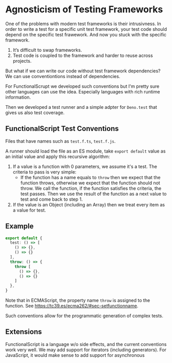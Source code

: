 # Agnosticism of Testing Frameworks 

One of the problems with modern test frameworks is their intrusivness. In order to write a test for a specific unit test framework, your test code should depend on the specific test frawework. 
And now you stuck with the specific framework. 

1. It’s difficult to swap frameworks.
2. Test code is coupled to the framework and harder to reuse across projects.

But what if we can write our code without test framework dependencies? We can use conventiontions instead of dependencies.

For FunctionalScrupt we developed such conventions but I'm pretty sure other languages can use the idea. Especially languages with rich runtime information. 

Then we developed a test runner and a simple adpter for `Deno.test` that gives us also test coverage.

## FunctionalScript Test Conventions

Files that have names such as `test.f.ts`, `test.f.js`.

A runner should load the file as an ES module, take `export default` value as an initial value and apply this recursive algorithm:

1. If a value is a function with 0 parameters, we assume it's a test.
   The criteria to pass is very simple:
   - If the function has a name equals to `throw` then we expect that the function throws, otherwise we expect that the function should not throw.
   We call the function, if the function satisfies the criteria, the test passes.
   Then we use the result of the function as a next value to test and come back to step 1.
2. If the value is an Object (including an Array) then we treat every item as a value for test.

## Example

```ts
export default {
  test: () => [
    () => {},
    () => {}
  ],
  throw: () => {
    throw [
      () => {},
      () => {}
    ]
  },
}
```

Note that in ECMAScript, the property name `throw` is assigned to the function. See https://tc39.es/ecma262/#sec-setfunctionname.

Such conventions allow for the programmatic generation of complex tests.

## Extensions

FunctionalScript is a language w/o side effects, and the current conventions work very well. We may add support for iterators (including generators). 
For JavaScript, it would make sense to add support for asynchronous

